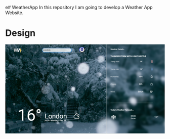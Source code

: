 e# WeatherApp
In this repository I am going to develop a Weather App Website.

# Design 
![design photo](images/design.png)